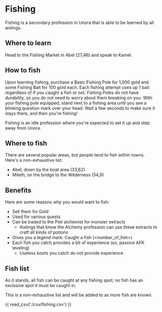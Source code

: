 # Fishing

Fishing is a secondary profession in Unora that is able to be learned by all aislings.

## Where to learn

Head to the Fishing Market in Abel (27,46) and speak to Kamel.

## How to fish

Upon learning fishing, purchase a Basic Fishing Pole for 1,000 gold and some Fishing Bait for 100 gold each. Each fishing attempt uses up 1 bait regardless of if you caught a fish or not. Fishing Poles do not have durability, so you do not need to worry about them breaking on you. With your fishing pole equipped, stand next to a fishing area until you see a blinking question mark over your head. Wait a few seconds to make sure it stays there, and then you're fishing!

Fishing is an idle profession where you're expected to set it up and step away from Unora.

## Where to fish

There are several popular areas, but people tend to fish within towns. Here's a non-exhaustive list:

- Abel, down by the boat area (33,62)
- Mileth, on the bridge to the Wilderness (54,9)

## Benefits

Here are some reasons why you would want to fish:

- Sell them for Gold
- Used for various quests
- Can be traded to the Piet alchemist for monster extracts
    - Aislings that know the Alchemy profession can use these extracts to craft all kinds of potions
- Gives you a legend mark: Caught a fish (<number_of_fish>)
- Each fish you catch provides a bit of experience (so, passive AFK leveling)
    - Useless boots you catch do not provide experience

## Fish list

As it stands, all fish can be caught at any fishing spot; no fish has an exclusive spot it must be caught in.

This is a non-exhaustive list and will be added to as more fish are known.

{{ read_csv('./csv/fishing.csv') }}
